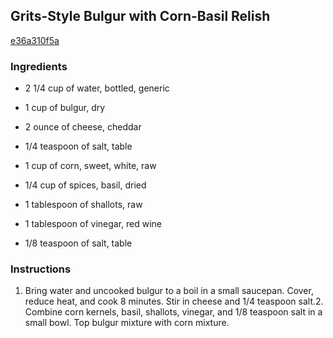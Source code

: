 ## Grits-Style Bulgur with Corn-Basil Relish

[e36a310f5a](http://www.myrecipes.com/recipe/grits-style-bulgur-corn-basil-relish)

### Ingredients

 - 2 1/4 cup of water, bottled, generic

 - 1 cup of bulgur, dry

 - 2 ounce of cheese, cheddar

 - 1/4 teaspoon of salt, table

 - 1 cup of corn, sweet, white, raw

 - 1/4 cup of spices, basil, dried

 - 1 tablespoon of shallots, raw

 - 1 tablespoon of vinegar, red wine

 - 1/8 teaspoon of salt, table

### Instructions

1. Bring water and uncooked bulgur to a boil in a small saucepan. Cover, reduce heat, and cook 8 minutes. Stir in cheese and 1/4 teaspoon salt.2. Combine corn kernels, basil, shallots, vinegar, and 1/8 teaspoon salt in a small bowl. Top bulgur mixture with corn mixture.